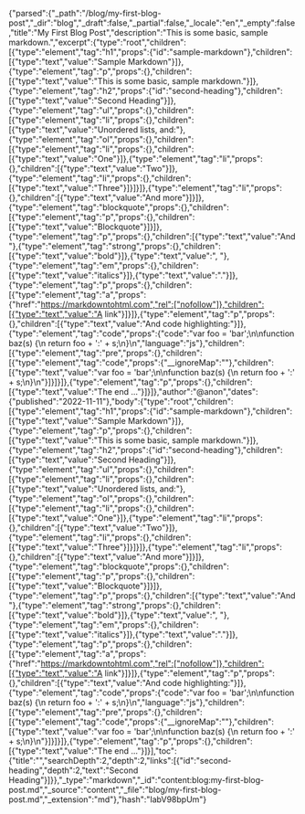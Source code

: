 {"parsed":{"_path":"/blog/my-first-blog-post","_dir":"blog","_draft":false,"_partial":false,"_locale":"en","_empty":false,"title":"My First Blog Post","description":"This is some basic, sample markdown.","excerpt":{"type":"root","children":[{"type":"element","tag":"h1","props":{"id":"sample-markdown"},"children":[{"type":"text","value":"Sample Markdown"}]},{"type":"element","tag":"p","props":{},"children":[{"type":"text","value":"This is some basic, sample markdown."}]},{"type":"element","tag":"h2","props":{"id":"second-heading"},"children":[{"type":"text","value":"Second Heading"}]},{"type":"element","tag":"ul","props":{},"children":[{"type":"element","tag":"li","props":{},"children":[{"type":"text","value":"Unordered lists, and:"},{"type":"element","tag":"ol","props":{},"children":[{"type":"element","tag":"li","props":{},"children":[{"type":"text","value":"One"}]},{"type":"element","tag":"li","props":{},"children":[{"type":"text","value":"Two"}]},{"type":"element","tag":"li","props":{},"children":[{"type":"text","value":"Three"}]}]}]},{"type":"element","tag":"li","props":{},"children":[{"type":"text","value":"And more"}]}]},{"type":"element","tag":"blockquote","props":{},"children":[{"type":"element","tag":"p","props":{},"children":[{"type":"text","value":"Blockquote"}]}]},{"type":"element","tag":"p","props":{},"children":[{"type":"text","value":"And "},{"type":"element","tag":"strong","props":{},"children":[{"type":"text","value":"bold"}]},{"type":"text","value":", "},{"type":"element","tag":"em","props":{},"children":[{"type":"text","value":"italics"}]},{"type":"text","value":"."}]},{"type":"element","tag":"p","props":{},"children":[{"type":"element","tag":"a","props":{"href":"https://markdowntohtml.com","rel":["nofollow"]},"children":[{"type":"text","value":"A link"}]}]},{"type":"element","tag":"p","props":{},"children":[{"type":"text","value":"And code highlighting:"}]},{"type":"element","tag":"code","props":{"code":"var foo = 'bar';\n\nfunction baz(s) {\n   return foo + ':' + s;\n}\n","language":"js"},"children":[{"type":"element","tag":"pre","props":{},"children":[{"type":"element","tag":"code","props":{"__ignoreMap":""},"children":[{"type":"text","value":"var foo = 'bar';\n\nfunction baz(s) {\n   return foo + ':' + s;\n}\n"}]}]}]},{"type":"element","tag":"p","props":{},"children":[{"type":"text","value":"The end ..."}]}]},"author":"@anon","dates":{"published":"2022-11-11"},"body":{"type":"root","children":[{"type":"element","tag":"h1","props":{"id":"sample-markdown"},"children":[{"type":"text","value":"Sample Markdown"}]},{"type":"element","tag":"p","props":{},"children":[{"type":"text","value":"This is some basic, sample markdown."}]},{"type":"element","tag":"h2","props":{"id":"second-heading"},"children":[{"type":"text","value":"Second Heading"}]},{"type":"element","tag":"ul","props":{},"children":[{"type":"element","tag":"li","props":{},"children":[{"type":"text","value":"Unordered lists, and:"},{"type":"element","tag":"ol","props":{},"children":[{"type":"element","tag":"li","props":{},"children":[{"type":"text","value":"One"}]},{"type":"element","tag":"li","props":{},"children":[{"type":"text","value":"Two"}]},{"type":"element","tag":"li","props":{},"children":[{"type":"text","value":"Three"}]}]}]},{"type":"element","tag":"li","props":{},"children":[{"type":"text","value":"And more"}]}]},{"type":"element","tag":"blockquote","props":{},"children":[{"type":"element","tag":"p","props":{},"children":[{"type":"text","value":"Blockquote"}]}]},{"type":"element","tag":"p","props":{},"children":[{"type":"text","value":"And "},{"type":"element","tag":"strong","props":{},"children":[{"type":"text","value":"bold"}]},{"type":"text","value":", "},{"type":"element","tag":"em","props":{},"children":[{"type":"text","value":"italics"}]},{"type":"text","value":"."}]},{"type":"element","tag":"p","props":{},"children":[{"type":"element","tag":"a","props":{"href":"https://markdowntohtml.com","rel":["nofollow"]},"children":[{"type":"text","value":"A link"}]}]},{"type":"element","tag":"p","props":{},"children":[{"type":"text","value":"And code highlighting:"}]},{"type":"element","tag":"code","props":{"code":"var foo = 'bar';\n\nfunction baz(s) {\n   return foo + ':' + s;\n}\n","language":"js"},"children":[{"type":"element","tag":"pre","props":{},"children":[{"type":"element","tag":"code","props":{"__ignoreMap":""},"children":[{"type":"text","value":"var foo = 'bar';\n\nfunction baz(s) {\n   return foo + ':' + s;\n}\n"}]}]}]},{"type":"element","tag":"p","props":{},"children":[{"type":"text","value":"The end ..."}]}],"toc":{"title":"","searchDepth":2,"depth":2,"links":[{"id":"second-heading","depth":2,"text":"Second Heading"}]}},"_type":"markdown","_id":"content:blog:my-first-blog-post.md","_source":"content","_file":"blog/my-first-blog-post.md","_extension":"md"},"hash":"IabV98bpUm"}
